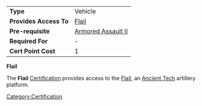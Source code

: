 |                        |                                                        |
| ---------------------- | ------------------------------------------------------ |
| **Type**               | Vehicle                                                |
| **Provides Access To** | [Flail](Flail.md)                           |
| **Pre-requisite**      | [Armored Assault II](Armored_Assault_II.md) |
| **Required For**       | \-                                                     |
| **Cert Point Cost**    | 1                                                      |

**Flail**

The **Flail** [Certification](Certification.md) provides access
to the [Flail](Flail.md), an [Ancient
Tech](Ancient_Tech.md) artillery platform.

[Category:Certification](Category:Certification.md)
